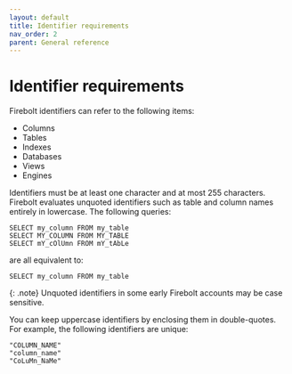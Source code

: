 ```yaml
---
layout: default
title: Identifier requirements
nav_order: 2
parent: General reference
---
```


# Identifier requirements

Firebolt identifiers can refer to the following items:

* Columns
* Tables
* Indexes
* Databases
* Views
* Engines

Identifiers must be at least one character and at most 255 characters. Firebolt evaluates unquoted identifiers such as table and column names entirely in lowercase. The following queries:

```
SELECT my_column FROM my_table
SELECT MY_COLUMN FROM MY_TABLE
SELECT mY_cOlUmn FROM mY_tAbLe
```

are all equivalent to:

```
SELECT my_column FROM my_table
```

{: .note}
Unquoted identifiers in some early Firebolt accounts may be case sensitive.


You can keep uppercase identifiers by enclosing them in double-quotes. For example, the following identifiers are unique:

```
"COLUMN_NAME"
"column_name"
"CoLuMn_NaMe"
```

